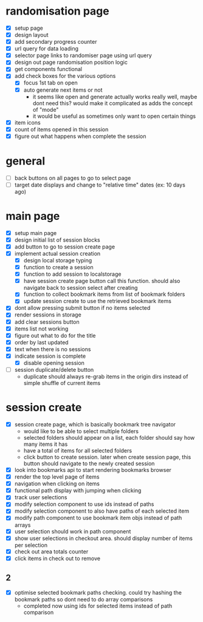 # randomisation page
- [x] setup page
- [x] design layout
- [x] add secondary progress counter
- [x] url query for data loading
- [x] selector page links to randomiser page using url query
- [x] design out page randomisation position logic
- [x] get components functional
- [x] add check boxes for the various options
    - [x] focus 1st tab on open
    - [x] auto generate next items or not
        - it seems like open and generate actually works really well, maybe dont need this? would make it complicated as adds the concept of "mode"
        - it would be useful as sometimes only want to open certain things
- [x] item icons
- [x] count of items opened in this session
- [x] figure out what happens when complete the session

# general
- [ ] back buttons on all pages to go to select page
- [ ] target date displays and change to "relative time" dates (ex: 10 days ago)

# main page
- [x] setup main page
- [x] design initial list of session blocks
- [x] add button to go to session create page
- [x] implement actual session creation
    - [x] design local storage typing
    - [x] function to create a session
    - [x] function to add session to localstorage
    - [x] have session create page button call this function. should also navigate back to session select after creating
    - [x] function to collect bookmark items from list of bookmark folders
    - [x] update session create to use the retrieved bookmark items
- [x] dont allow pressing submit button if no items selected
- [x] render sessions in storage
- [x] add clear sessions button
- [x] items list not working
- [x] figure out what to do for the title
- [x] order by last updated
- [x] text when there is no sessions
- [x] indicate session is complete
    - [x] disable opening session
- [ ] session duplicate/delete button
    - duplicate should always re-grab items in the origin dirs instead of simple shuffle of current items

# session create
- [x] session create page, which is basically bookmark tree navigator
    - would like to be able to select multiple folders
    - selected folders should appear on a list, each folder should say how many items it has
    - have a total of items for all selected folders
    - click button to create session. later when create session page, this button should navigate to the newly created session
- [x] look into bookmarks api to start rendering bookmarks browser
- [x] render the top level page of items
- [x] navigation when clicking on items
- [x] functional path display with jumping when clicking
- [x] track user selections
- [x] modify selection component to use ids instead of paths
- [x] modify selection component to also have paths of each selected item
- [x] modify path component to use bookmark item objs instead of path arrays
- [x] user selection should work in path component
- [x] show user selections in checkout area. should display number of items per selection
- [x] check out area totals counter
- [x] click items in check out to remove

## 2
- [x] optimise selected bookmark paths checking. could try hashing the bookmark paths so dont need to do array comparisons
    - completed now using ids for selected items instead of path comparison